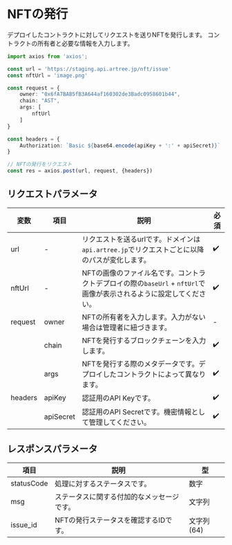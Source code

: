 # NFTの発行

デプロイしたコントラクトに対してリクエストを送りNFTを発行します。
コントラクトの所有者と必要な情報を入力します。

```ts
import axios from 'axios';

const url = 'https://staging.api.artree.jp/nft/issue'
const nftUrl = 'image.png'

const request = {
    owner: "0x6fA7BAB5fB3A644af160302de3Badc0958601b44",
    chain: "AST",
    args: [
        nftUrl
    ]
}

const headers = {
    Authorization: `Basic ${base64.encode(apiKey + ':' + apiSecret)}`
}

// NFTの発行をリクエスト
const res = axios.post(url, request, {headers})
```

## リクエストパラメータ

| 変数 | 項目 | 説明 | 必須 |
| ---- | ---- | ---- | ---- |
| url | - | リクエストを送るurlです。ドメインは`api.artree.jp`でリクエストごとに以降のパスが変化します。 | ✔️ |
| nftUrl | - | NFTの画像のファイル名です。コントラクトデプロイの際の`baseUrl` + `nftUrl`で画像が表示されるように設定してください。 | ✔️ |
| request | owner | NFTの所有者を入力します。入力がない場合は管理者に紐づきます。 | - |
| | chain | NFTを発行するブロックチェーンを入力します。 | ✔️ |
| | args | NFTを発行する際のメタデータです。デプロイしたコントラクトによって異なります。 | ✔️ |
| headers | apiKey | 認証用のAPI Keyです。 | ✔️ |
| | apiSecret | 認証用のAPI Secretです。機密情報として管理してください。 | ✔️ |

## レスポンスパラメータ

| 項目 | 説明 | 型 |
| ---- | ---- | ---- |
| statusCode | 処理に対するステータスです。 | 数字 |
| msg | ステータスに関する付加的なメッセージです。 | 文字列 |
| issue_id | NFTの発行ステータスを確認するIDです。 | 文字列(64) |
